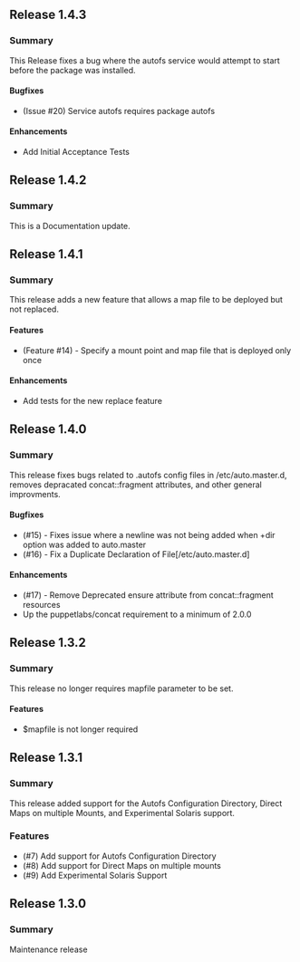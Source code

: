 ## Release 1.4.3
### Summary
This Release fixes a bug where the autofs service would attempt to start before the package was installed.

#### Bugfixes
- (Issue #20) Service autofs requires package autofs

#### Enhancements
- Add Initial Acceptance Tests

## Release 1.4.2
### Summary
This is a Documentation update.

## Release 1.4.1
### Summary
This release adds a new feature that allows a map file to be deployed but not replaced.

#### Features
- (Feature #14) - Specify a mount point and map file that is deployed only once

#### Enhancements
- Add tests for the new replace feature

## Release 1.4.0
### Summary
This release fixes bugs related to .autofs config files in /etc/auto.master.d, removes depracated concat::fragment 
attributes, and other general improvments.

#### Bugfixes
- (#15) - Fixes issue where a newline was not being added when +dir option was added to auto.master
- (#16) - Fix a Duplicate Declaration of File[/etc/auto.master.d]

#### Enhancements
- (#17) - Remove Deprecated ensure attribute from concat::fragment resources
- Up the puppetlabs/concat requirement to a minimum of 2.0.0

## Release 1.3.2
### Summary
This release no longer requires mapfile parameter to be set.

#### Features
- $mapfile is not longer required

## Release 1.3.1
### Summary
This release added support for the Autofs Configuration Directory, Direct Maps on multiple Mounts, and Experimental
Solaris support.

### Features
- (#7) Add support for Autofs Configuration Directory
- (#8) Add support for Direct Maps on multiple mounts
- (#9) Add Experimental Solaris Support

## Release 1.3.0
### Summary
Maintenance release